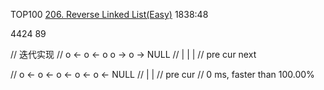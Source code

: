 TOP100
[206. Reverse Linked List(Easy)](https://leetcode.com/problems/reverse-linked-list/description/)
1838:48  

4424
89

// 迭代实现
  // o <- o <- o    o -> o -> NULL
  //           |    |    |
  //          pre  cur  next

  // o <- o <- o <- o <- o <- NULL
  //                     |     |
  //                    pre    cur
  //  0 ms, faster than 100.00%